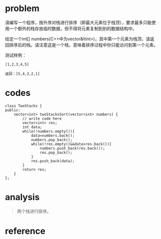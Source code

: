# problem
请编写一个程序，按升序对栈进行排序（即最大元素位于栈顶），要求最多只能使用一个额外的栈存放临时数据，但不得将元素复制到别的数据结构中。

给定一个int[] numbers(C++中为vector&ltint>)，其中第一个元素为栈顶，请返回排序后的栈。请注意这是一个栈，意味着排序过程中你只能访问到第一个元素。

测试样例：
```
[1,2,3,4,5]
```
```
返回：[5,4,3,2,1]
```
# codes
```
class TwoStacks {
public:
    vector<int> twoStacksSort(vector<int> numbers) {
        // write code here
        vector<int> res;
        int data;
        while(!numbers.empty()){
            data=numbers.back();
            numbers.pop_back();
            while(!res.empty()&&data>res.back()){
                numbers.push_back(res.back());
                res.pop_back();
            }
            res.push_back(data);
        }
        return res;
    }
};
```

# analysis
>两个栈进行排序。

# reference
